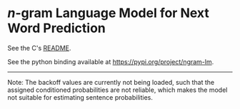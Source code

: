 # *n*-gram Language Model for Next Word Prediction

See the C's [README](src/c/README.md).

See the python binding available at https://pypi.org/project/ngram-lm.

---
Note: The backoff values are currently not being loaded, such that the 
assigned conditioned probabilities are not reliable, which makes the model 
not suitable for estimating sentence probabilities.
